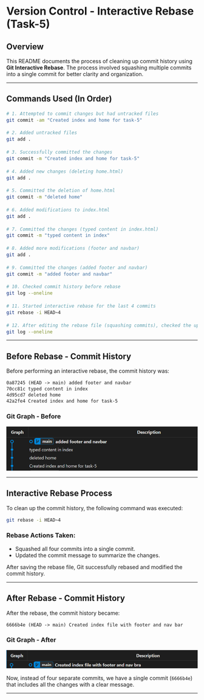 
# **Version Control - Interactive Rebase (Task-5)**

## **Overview**

This README documents the process of cleaning up commit history using **Git Interactive Rebase**. The process involved squashing multiple commits into a single commit for better clarity and organization.

----------

## **Commands Used (In Order)**

```sh
# 1. Attempted to commit changes but had untracked files
git commit -am "Created index and home for task-5"

# 2. Added untracked files
git add .

# 3. Successfully committed the changes
git commit -m "Created index and home for task-5"

# 4. Added new changes (deleting home.html)
git add .

# 5. Committed the deletion of home.html
git commit -m "deleted home"

# 6. Added modifications to index.html
git add .

# 7. Committed the changes (typed content in index.html)
git commit -m "typed content in index"

# 8. Added more modifications (footer and navbar)
git add .

# 9. Committed the changes (added footer and navbar)
git commit -m "added footer and navbar"

# 10. Checked commit history before rebase
git log --oneline

# 11. Started interactive rebase for the last 4 commits
git rebase -i HEAD~4

# 12. After editing the rebase file (squashing commits), checked the updated commit history
git log --oneline

```

----------

## **Before Rebase - Commit History**

Before performing an interactive rebase, the commit history was:

```
0a87245 (HEAD -> main) added footer and navbar  
70cc81c typed content in index  
4d95cd7 deleted home  
42a2fe4 Created index and home for task-5  
```
### Git Graph - Before
![before screenshot](./before.png)



----------

## **Interactive Rebase Process**

To clean up the commit history, the following command was executed:

```sh
git rebase -i HEAD~4

```

### **Rebase Actions Taken:**

-   Squashed all four commits into a single commit.
-   Updated the commit message to summarize the changes.

After saving the rebase file, Git successfully rebased and modified the commit history.

----------

## **After Rebase - Commit History**

After the rebase, the commit history became:

```
6666b4e (HEAD -> main) Created index file with footer and nav bar  
```
### Git Graph - After
![after screenshot](./after.png)


Now, instead of four separate commits, we have a single commit (`6666b4e`) that includes all the changes with a clear message.

----------

